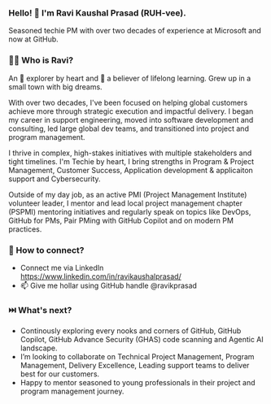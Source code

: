 ### Hello! 👋  I'm Ravi Kaushal Prasad (RUH-vee).
Seasoned techie PM with over two decades of experience at Microsoft and now at GitHub.

### 🕵️‍♂️ Who is Ravi? 
An 👾 explorer by heart and 🌱 a believer of lifelong learning. Grew up in a small town with big dreams. 

With over two decades, I've been focused on helping global customers achieve more through strategic execution and impactful delivery. I began my career in support engineering, moved into software development and consulting, led large global dev teams, and transitioned into project and program management.

I thrive in complex, high-stakes initiatives with multiple stakeholders and tight timelines. I'm Techie by heart, I bring strengths in Program & Project Management, Customer Success, Application development & applicaiton support and Cybersecurity. 

Outside of my day job, as an active PMI (Project Management Institute) volunteer leader, I mentor and lead local project management chapter (PSPMI) mentoring initiatives and regularly speak on topics like DevOps, GitHub for PMs, Pair PMing with GitHub Copilot and on modern PM practices.

### 🤝 How to connect? 
- Connect me via LinkedIn https://www.linkedin.com/in/ravikaushalprasad/
- 📫 Give me hollar using GitHub handle @ravikprasad 

### ⏭️ What's next? 
- Continously exploring every nooks and corners of GitHub, GitHub Copilot, GitHub Advance Security (GHAS) code scanning and Agentic AI landscape.
- I’m looking to collaborate on Technical Project Management, Program Management, Delivery Excellence, Leading support teams to deliver best for our customers.
- Happy to mentor seasoned to young professionals in their project and program management journey.

<!---
ravikprasad/ravikprasad is a ✨ special ✨ repository because its `README.md` (this file) appears on your GitHub profile.
You can click the Preview link to take a look at your changes.
--->
